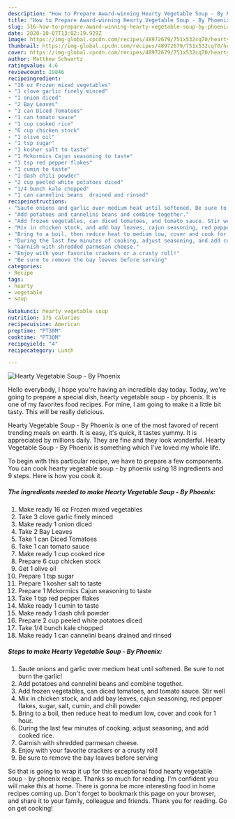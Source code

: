 ```yaml
---
description: "How to Prepare Award-winning Hearty Vegetable Soup - By Phoenix"
title: "How to Prepare Award-winning Hearty Vegetable Soup - By Phoenix"
slug: 316-how-to-prepare-award-winning-hearty-vegetable-soup-by-phoenix
date: 2020-10-07T13:02:19.929Z
image: https://img-global.cpcdn.com/recipes/48972679/751x532cq70/hearty-vegetable-soup-by-phoenix-recipe-main-photo.jpg
thumbnail: https://img-global.cpcdn.com/recipes/48972679/751x532cq70/hearty-vegetable-soup-by-phoenix-recipe-main-photo.jpg
cover: https://img-global.cpcdn.com/recipes/48972679/751x532cq70/hearty-vegetable-soup-by-phoenix-recipe-main-photo.jpg
author: Matthew Schwartz
ratingvalue: 4.6
reviewcount: 19846
recipeingredient:
- "16 oz Frozen mixed vegetables"
- "3 clove garlic finely minced"
- "1 onion diced"
- "2 Bay Leaves"
- "1 can Diced Tomatoes"
- "1 can tomato sauce"
- "1 cup cooked rice"
- "6 cup chicken stock"
- "1 olive oil"
- "1 tsp sugar"
- "1 kosher salt to taste"
- "1 Mckormics Cajun seasoning to taste"
- "1 tsp red pepper flakes"
- "1 cumin to taste"
- "1 dash chili powder"
- "2 cup peeled white potatoes diced"
- "1/4 bunch kale chopped"
- "1 can cannelini beans  drained and rinsed"
recipeinstructions:
- "Saute onions and garlic over medium heat until softened. Be sure to not burn the garlic!"
- "Add potatoes and cannelini beans and combine together."
- "Add frozen vegetables, can diced tomatoes, and tomato sauce. Stir well"
- "Mix in chicken stock, and add bay leaves, cajun seasoning, red pepper flakes, sugar, salt, cumin, and chili powder"
- "Bring to a boil, then reduce heat to medium low, cover and cook for 1 hour."
- "During the last few minutes of cooking, adjust seasoning, and add cooked rice."
- "Garnish with shredded parmesan cheese."
- "Enjoy with your favorite crackers or a crusty roll!"
- "Be sure to remove the bay leaves before serving"
categories:
- Recipe
tags:
- hearty
- vegetable
- soup

katakunci: hearty vegetable soup 
nutrition: 175 calories
recipecuisine: American
preptime: "PT30M"
cooktime: "PT30M"
recipeyield: "4"
recipecategory: Lunch

---
```



![Hearty Vegetable Soup - By Phoenix](https://img-global.cpcdn.com/recipes/48972679/751x532cq70/hearty-vegetable-soup-by-phoenix-recipe-main-photo.jpg)

Hello everybody, I hope you're having an incredible day today. Today, we're going to prepare a special dish, hearty vegetable soup - by phoenix. It is one of my favorites food recipes. For mine, I am going to make it a little bit tasty. This will be really delicious.

Hearty Vegetable Soup - By Phoenix is one of the most favored of recent trending meals on earth. It is easy, it's quick, it tastes yummy. It is appreciated by millions daily. They are fine and they look wonderful. Hearty Vegetable Soup - By Phoenix is something which I've loved my whole life.




To begin with this particular recipe, we have to prepare a few components. You can cook hearty vegetable soup - by phoenix using 18 ingredients and 9 steps. Here is how you cook it.

<!--inarticleads1-->

##### The ingredients needed to make Hearty Vegetable Soup - By Phoenix:

1. Make ready 16 oz Frozen mixed vegetables
1. Take 3 clove garlic finely minced
1. Make ready 1 onion diced
1. Take 2 Bay Leaves
1. Take 1 can Diced Tomatoes
1. Take 1 can tomato sauce
1. Make ready 1 cup cooked rice
1. Prepare 6 cup chicken stock
1. Get 1 olive oil
1. Prepare 1 tsp sugar
1. Prepare 1 kosher salt to taste
1. Prepare 1 Mckormics Cajun seasoning to taste
1. Take 1 tsp red pepper flakes
1. Make ready 1 cumin to taste
1. Make ready 1 dash chili powder
1. Prepare 2 cup peeled white potatoes diced
1. Take 1/4 bunch kale chopped
1. Make ready 1 can cannelini beans  drained and rinsed




<!--inarticleads2-->

##### Steps to make Hearty Vegetable Soup - By Phoenix:

1. Saute onions and garlic over medium heat until softened. Be sure to not burn the garlic!
1. Add potatoes and cannelini beans and combine together.
1. Add frozen vegetables, can diced tomatoes, and tomato sauce. Stir well
1. Mix in chicken stock, and add bay leaves, cajun seasoning, red pepper flakes, sugar, salt, cumin, and chili powder
1. Bring to a boil, then reduce heat to medium low, cover and cook for 1 hour.
1. During the last few minutes of cooking, adjust seasoning, and add cooked rice.
1. Garnish with shredded parmesan cheese.
1. Enjoy with your favorite crackers or a crusty roll!
1. Be sure to remove the bay leaves before serving




So that is going to wrap it up for this exceptional food hearty vegetable soup - by phoenix recipe. Thanks so much for reading. I'm confident you will make this at home. There is gonna be more interesting food in home recipes coming up. Don't forget to bookmark this page on your browser, and share it to your family, colleague and friends. Thank you for reading. Go on get cooking!
